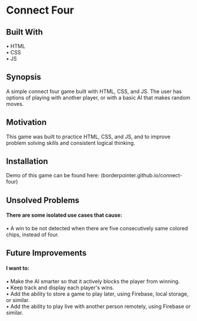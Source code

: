 # Connect Four

## Built With

• HTML <br>
• CSS <br>
• JS <br>

## Synopsis

A simple connect four game built with HTML, CSS, and JS. The user has options of playing with another player, or with a basic AI that makes random moves.

## Motivation

This game was built to practice HTML, CSS, and JS, and to improve problem solving skills and consistent logical thinking.

## Installation

Demo of this game can be found here: (borderpointer.github.io/connect-four)

## Unsolved Problems

#### There are some isolated use cases that cause:

• A win to be not detected when there are five consecutively same colored chips, instead of four.

## Future Improvements

#### I want to:

• Make the AI smarter so that it actively blocks the player from winning. <br>
• Keep track and display each player's wins. <br>
• Add the ability to store a game to play later, using Firebase, local storage, or similar. <br>
• Add the ability to play live with another person remotely, using Firebase or similar.